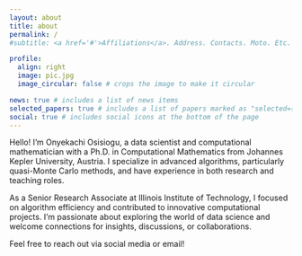 ```yaml
---
layout: about
title: about
permalink: /
#subtitle: <a href='#'>Affiliations</a>. Address. Contacts. Moto. Etc.

profile:
  align: right
  image: pic.jpg
  image_circular: false # crops the image to make it circular

news: true # includes a list of news items
selected_papers: true # includes a list of papers marked as "selected={true}"
social: true # includes social icons at the bottom of the page
---
```


Hello! I’m Onyekachi Osisiogu, a data scientist and computational mathematician with a Ph.D. in Computational Mathematics from Johannes Kepler University, Austria. I specialize in advanced algorithms, particularly quasi-Monte Carlo methods, and have experience in both research and teaching roles.

As a Senior Research Associate at Illinois Institute of Technology, I focused on algorithm efficiency and contributed to innovative computational projects. I’m passionate about exploring the world of data science and welcome connections for insights, discussions, or collaborations. 

Feel free to reach out via social media or email!

